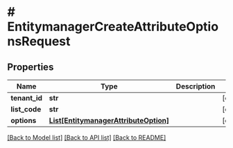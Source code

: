 # # EntitymanagerCreateAttributeOptionsRequest


## Properties 


Name | Type | Description | Notes
------------ | ------------- | ------------- | -------------
**tenant_id**| **str** |   | [optional]
**list_code**| **str** |   | [optional]
**options**| [**List[EntitymanagerAttributeOption]**](EntitymanagerAttributeOption.md) |   | [optional]


[[Back to Model list]](../../README.md#models) [[Back to API list]](../../README.md#endpoints) [[Back to README]](../../README.md)

